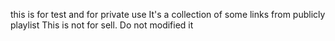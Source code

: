 this is for test and for private use
It's a collection of some links from publicly playlist
This is not for sell.  Do not modified it 
